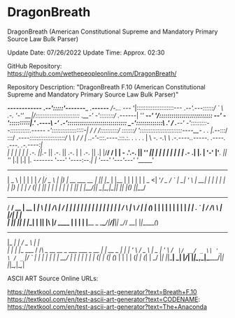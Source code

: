 # DragonBreath
DragonBreath (American Constitutional Supreme and Mandatory Primary Source Law Bulk Parser)

Update Date: 07/26/2022
Update Time: Approx. 02:30

GitHub Repository: https://github.com/wethepeopleonline.com/DragonBreath/


Repository Description: "DragonBreath F.10 (American Constitutional Supreme and Mandatory Primary Source Law Bulk Parser)"



_____------------___
                                                    ._--':::::'-------____
                .___------__       /-.._.    _---_ '|:::::::::::::::::::::---
           ._--'.---::::::/ `      \ .-. '-'' *__*|/:::::::::::::::::::::::::
      .__-'  _-'::::::::/ ._------_| '_'  __--' _'/::::::::::::::::::::::::::
  _--'    _-'::::::::::|.'  ._----_\    -'  ._-':::::::::::::::::::::::::::::
       _-':::::::::::::\  .'       /  .__--' -':::::::::_--_:::::::::::.-----
   _-'::::::::::::::::::-_|       /    /   /::::::::::/      \:::::::/
  '::::::::::::::::::::::::----__-   .   .  |.--_:::/          \:::/
 .----_::::::::::::::::::::/                \  \\ \/             \/
| ._.-_'-_:::.----.:::.:. . .    .         . |  \\
 -_. -.\  \ .-.----..-----. .----. .---. .-.----:|\
  | | | |  | | .-. ||._-  || .-. || .-. | | .-. |\|
 .| |/__/  / | |  - .'.-. || '_' || | | | | | | |
|       ._- .| |.   | '-' |'___. || '_' |.| |.| |.
 -------    '---'    '----:--._| | '---' '---'---'
                          '______'
____                 _   _       ______ __  ___  
 |  _ \               | | | |     |  ____/_ |/ _ \ 
 | |_) |_ __ ___  __ _| |_| |__   | |__   | | | | |
 |  _ <| '__/ _ \/ _` | __| '_ \  |  __|  | | | | |
 | |_) | | |  __/ (_| | |_| | | | | |_    | | |_| |
 |____/|_|  \___|\__,_|\__|_| |_| |_(_)   |_|\___/ 
                                                   


_____ ____  _____  ______ _   _          __  __ ______   
  / ____/ __ \|  __ \|  ____| \ | |   /\   |  \/  |  ____|_ 
 | |   | |  | | |  | | |__  |  \| |  /  \  | \  / | |__  (_)
 | |   | |  | | |  | |  __| | . ` | / /\ \ | |\/| |  __|    
 | |___| |__| | |__| | |____| |\  |/ ____ \| |  | | |____ _ 
  \_____\____/|_____/|______|_| \_/_/    \_\_|  |_|______(_)



 _____ _             ___                                  _       
|_   _| |           / _ \                                | |      
  | | | |__   ___  / /_\ \_ __   __ _  ___ ___  _ __   __| | __ _ 
  | | | '_ \ / _ \ |  _  | '_ \ / _` |/ __/ _ \| '_ \ / _` |/ _` |
  | | | | | |  __/ | | | | | | | (_| | (_| (_) | | | | (_| | (_| |
  \_/ |_| |_|\___| \_| |_/_| |_|\__,_|\___\___/|_| |_|\__,_|\__,_|



ASCII ART Source Online URLs:

https://textkool.com/en/test-ascii-art-generator?text=Breath+F.10
https://textkool.com/en/test-ascii-art-generator?text=CODENAME:
https://textkool.com/en/test-ascii-art-generator?text=The+Anaconda

